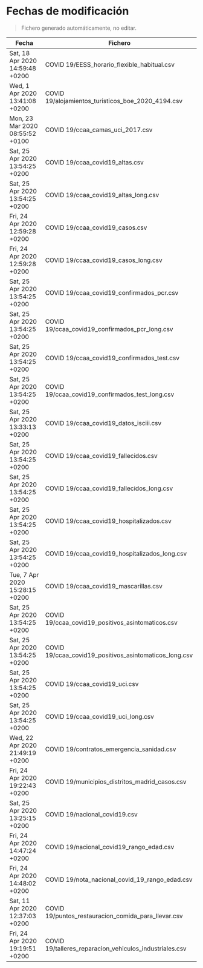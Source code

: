# Fechas de modificación

> Fichero generado automáticamente, no editar.

| Fecha                           | Fichero                  |
|---------------------------------|--------------------------|
| Sat, 18 Apr 2020 14:59:48 +0200  | COVID 19/EESS_horario_flexible_habitual.csv |
| Wed, 1 Apr 2020 13:41:08 +0200  | COVID 19/alojamientos_turisticos_boe_2020_4194.csv |
| Mon, 23 Mar 2020 08:55:52 +0100  | COVID 19/ccaa_camas_uci_2017.csv |
| Sat, 25 Apr 2020 13:54:25 +0200  | COVID 19/ccaa_covid19_altas.csv |
| Sat, 25 Apr 2020 13:54:25 +0200  | COVID 19/ccaa_covid19_altas_long.csv |
| Fri, 24 Apr 2020 12:59:28 +0200  | COVID 19/ccaa_covid19_casos.csv |
| Fri, 24 Apr 2020 12:59:28 +0200  | COVID 19/ccaa_covid19_casos_long.csv |
| Sat, 25 Apr 2020 13:54:25 +0200  | COVID 19/ccaa_covid19_confirmados_pcr.csv |
| Sat, 25 Apr 2020 13:54:25 +0200  | COVID 19/ccaa_covid19_confirmados_pcr_long.csv |
| Sat, 25 Apr 2020 13:54:25 +0200  | COVID 19/ccaa_covid19_confirmados_test.csv |
| Sat, 25 Apr 2020 13:54:25 +0200  | COVID 19/ccaa_covid19_confirmados_test_long.csv |
| Sat, 25 Apr 2020 13:33:13 +0200  | COVID 19/ccaa_covid19_datos_isciii.csv |
| Sat, 25 Apr 2020 13:54:25 +0200  | COVID 19/ccaa_covid19_fallecidos.csv |
| Sat, 25 Apr 2020 13:54:25 +0200  | COVID 19/ccaa_covid19_fallecidos_long.csv |
| Sat, 25 Apr 2020 13:54:25 +0200  | COVID 19/ccaa_covid19_hospitalizados.csv |
| Sat, 25 Apr 2020 13:54:25 +0200  | COVID 19/ccaa_covid19_hospitalizados_long.csv |
| Tue, 7 Apr 2020 15:28:15 +0200  | COVID 19/ccaa_covid19_mascarillas.csv |
| Sat, 25 Apr 2020 13:54:25 +0200  | COVID 19/ccaa_covid19_positivos_asintomaticos.csv |
| Sat, 25 Apr 2020 13:54:25 +0200  | COVID 19/ccaa_covid19_positivos_asintomaticos_long.csv |
| Sat, 25 Apr 2020 13:54:25 +0200  | COVID 19/ccaa_covid19_uci.csv |
| Sat, 25 Apr 2020 13:54:25 +0200  | COVID 19/ccaa_covid19_uci_long.csv |
| Wed, 22 Apr 2020 21:49:19 +0200  | COVID 19/contratos_emergencia_sanidad.csv |
| Fri, 24 Apr 2020 19:22:43 +0200  | COVID 19/municipios_distritos_madrid_casos.csv |
| Sat, 25 Apr 2020 13:25:15 +0200  | COVID 19/nacional_covid19.csv |
| Fri, 24 Apr 2020 14:47:24 +0200  | COVID 19/nacional_covid19_rango_edad.csv |
| Fri, 24 Apr 2020 14:48:02 +0200  | COVID 19/nota_nacional_covid_19_rango_edad.csv |
| Sat, 11 Apr 2020 12:37:03 +0200  | COVID 19/puntos_restauracion_comida_para_llevar.csv |
| Fri, 24 Apr 2020 19:19:51 +0200  | COVID 19/talleres_reparacion_vehiculos_industriales.csv |

